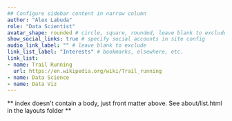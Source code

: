 ```yaml
---
## Configure sidebar content in narrow column
author: "Alex Labuda"
role: "Data Scientist"
avatar_shape: rounded # circle, square, rounded, leave blank to exclude
show_social_links: true # specify social accounts in site config
audio_link_label: "" # leave blank to exclude
link_list_label: "Interests" # bookmarks, elsewhere, etc.
link_list:
- name: Trail Running
  url: https://en.wikipedia.org/wiki/Trail_running
- name: Data Science
- name: Data Viz
---
```


** index doesn't contain a body, just front matter above.
See about/list.html in the layouts folder **
